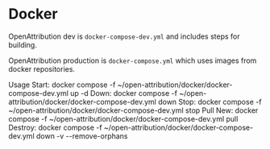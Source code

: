 # Docker

OpenAttribution dev is `docker-compose-dev.yml` and includes steps for building.

OpenAttribution production is `docker-compose.yml` which uses images from docker repositories.

Usage
  Start:          docker compose -f ~/open-attribution/docker/docker-compose-dev.yml up -d
  Down:           docker compose -f ~/open-attribution/docker/docker-compose-dev.yml down
  Stop:           docker compose -f ~/open-attribution/docker/docker-compose-dev.yml stop
  Pull New:       docker compose -f ~/open-attribution/docker/docker-compose-dev.yml pull
  Destroy:        docker compose -f ~/open-attribution/docker/docker-compose-dev.yml down -v --remove-orphans
